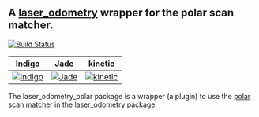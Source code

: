 A [laser_odometry](https://github.com/artivis/laser_odometry) wrapper for the polar scan matcher.
---

[![Build Status](https://travis-ci.org/artivis/laser_odometry_polar.svg?branch=master)](https://travis-ci.org/artivis/laser_odometry_polar)

| Indigo            | Jade              | kinetic            |
|-------------------|-------------------|--------------------|
| [![Indigo][1]][1] | [![Jade][2]][5]   | [![kinetic][3]][5] |

[1]: https://travis-matrix-badges.herokuapp.com/repos/artivis/laser_odometry_polar/branches/master/1
[2]: https://travis-matrix-badges.herokuapp.com/repos/artivis/laser_odometry_polar/branches/master/3
[3]: https://travis-matrix-badges.herokuapp.com/repos/artivis/laser_odometry_polar/branches/master/5
[5]: https://travis-ci.org/artivis/laser_odometry_polar

The laser_odometry_polar package is a wrapper (a plugin) to use the [polar scan matcher](https://github.com/ccny-ros-pkg/scan_tools/tree/indigo/polar_scan_matcher) in the [laser_odometry](https://github.com/artivis/laser_odometry) package.
